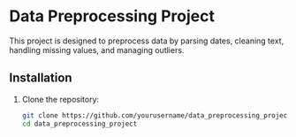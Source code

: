# Data Preprocessing Project

This project is designed to preprocess data by parsing dates, cleaning text, handling missing values, and managing outliers.

## Installation

1. Clone the repository:
   ```bash
   git clone https://github.com/yourusername/data_preprocessing_project.git
   cd data_preprocessing_project
